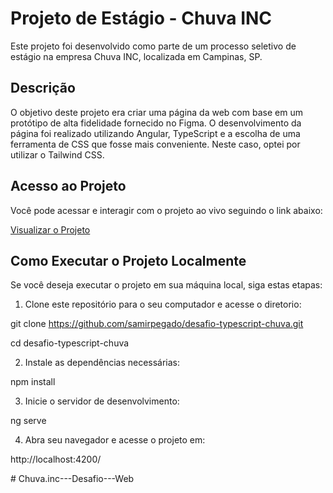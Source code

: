 # Projeto de Estágio - Chuva INC

Este projeto foi desenvolvido como parte de um processo seletivo de estágio na empresa Chuva INC, localizada em Campinas, SP.

## Descrição

O objetivo deste projeto era criar uma página da web com base em um protótipo de alta fidelidade fornecido no Figma. O desenvolvimento da página foi realizado utilizando Angular, TypeScript e a escolha de uma ferramenta de CSS que fosse mais conveniente. Neste caso, optei por utilizar o Tailwind CSS.

## Acesso ao Projeto

Você pode acessar e interagir com o projeto ao vivo seguindo o link abaixo:

[Visualizar o Projeto](https://desafio-typescript-chuva.vercel.app/)

## Como Executar o Projeto Localmente

Se você deseja executar o projeto em sua máquina local, siga estas etapas:

1. Clone este repositório para o seu computador e acesse o diretorio:

git clone https://github.com/samirpegado/desafio-typescript-chuva.git

cd desafio-typescript-chuva


2. Instale as dependências necessárias:

npm install


3. Inicie o servidor de desenvolvimento:

ng serve


4. Abra seu navegador e acesse o projeto em:

http://localhost:4200/


#   C h u v a . i n c - - - D e s a f i o - - - W e b  
 